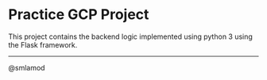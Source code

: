 # Practice GCP Project

This project contains the backend logic implemented using python 3 using the Flask framework.

---
@smlamod
